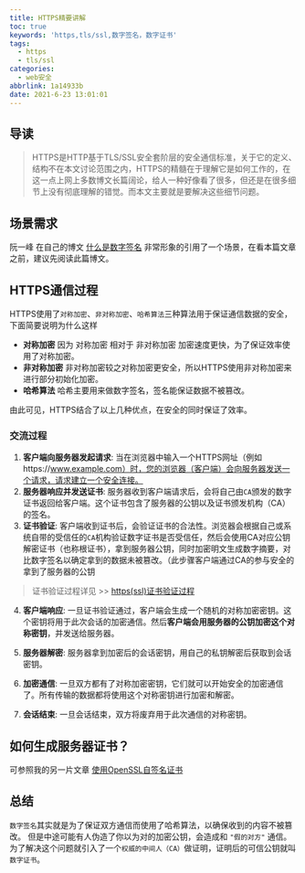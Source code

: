 ```yaml
---
title: HTTPS精要讲解
toc: true
keywords: 'https,tls/ssl,数字签名，数字证书'
tags:
  - https
  - tls/ssl
categories:
  - web安全
abbrlink: 1a14933b
date: 2021-6-23 13:01:01
---
```

## 导读
> HTTPS是HTTP基于TLS/SSL安全套阶层的安全通信标准，关于它的定义、结构不在本文讨论范围之内，HTTPS的精髓在于理解它是如何工作的，在这一点上网上多数博文长篇阔论，给人一种好像看了很多，但还是在很多细节上没有彻底理解的错觉。而本文主要就是要解决这些细节问题。

## 场景需求
阮一峰 在自己的博文 [什么是数字签名](http://www.ruanyifeng.com/blog/2011/08/what_is_a_digital_signature.html) 非常形象的引用了一个场景，在看本篇文章之前，建议先阅读此篇博文。

<!-- more -->


## HTTPS通信过程
HTTPS使用了`对称加密`、`非对称加密`、`哈希算法`三种算法用于保证通信数据的安全，下面简要说明为什么这样
- **对称加密**
因为 对称加密 相对于 非对称加密 加密速度更快，为了保证效率使用了对称加密。
- **非对称加密**
非对称加密较之对称加密更安全，所以HTTPS使用非对称加密来进行部分初始化加密。
- **哈希算法**
哈希主要用来做数字签名，签名能保证数据不被篡改。  
   
   
由此可见，HTTPS结合了以上几种优点，在安全的同时保证了效率。

### 交流过程

1. **客户端向服务器发起请求**: 当在浏览器中输入一个HTTPS网址（例如https://www.example.com）时，您的浏览器（客户端）会向服务器发送一个请求，请求建立一个安全连接。
2. **服务器响应并发送证书**: 服务器收到客户端请求后，会将自己由`CA`颁发的数字证书返回给客户端。这个证书包含了服务器的公钥以及证书颁发机构（CA）的签名。
3. **证书验证**: 客户端收到证书后，会验证证书的合法性。浏览器会根据自己或系统自带的受信任的`CA`机构验证数字证书是否受信任，然后会使用CA对应公钥解密证书（也称根证书），拿到服务器公钥，同时加密明文生成数字摘要，对比数字签名以确定拿到的数据未被篡改。（此步骤客户端通过CA的参与安全的拿到了服务器的公钥

> 证书验证过程详见 >> [https(ssl)证书验证过程](/2024/02/21/https(ssl)证书验证过程/)

4. **客户端响应**: 一旦证书验证通过，客户端会生成一个随机的对称加密密钥。这个密钥将用于此次会话的加密通信。然后**客户端会用服务器的公钥加密这个对称密钥**，并发送给服务器。

5. **服务器解密**: 服务器拿到加密后的会话密钥，用自己的私钥解密后获取到会话密钥。
6. **加密通信**: 一旦双方都有了对称加密密钥，它们就可以开始安全的加密通信了。所有传输的数据都将使用这个对称密钥进行加密和解密。
7. **会话结束**: 一旦会话结束，双方将废弃用于此次通信的对称密钥。

## 如何生成服务器证书？
可参照我的另一片文章 [使用OpenSSL自签名证书](/2021/03/17/web安全/使用OpensSSL自签名证书/)

## 总结
`数字签名`其实就是为了保证双方通信而使用了哈希算法，以确保收到的内容不被篡改。
但是中途可能有人伪造了你以为对的加密公钥，会造成和 `"假的对方"` 通信。
为了解决这个问题就引入了一个`权威的中间人（CA）`做证明，证明后的可信公钥就叫`数字证书`。

